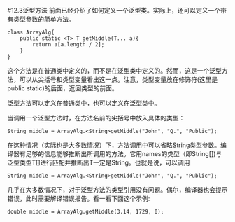 #12.3泛型方法
前面已经介绍了如何定义一个泛型类。实际上，还可以定义一个带有类型参数的简单方法。

    class ArrayAlg{
        public static <T> T getMiddle(T... a){
            return a[a.length / 2];
        }
    }

这个方法是在普通类中定义的，而不是在泛型类中定义的。然而，这是一个泛型方法，可以从尖括号和类型变量看出这一点。注意，类型变量放在修饰符(这里是public static)的后面，返回类型的前面。

泛型方法可以定义在普通类中，也可以定义在泛型类中。

当调用一个泛型方法时，在方法名前的尖括号中放入具体的类型：
    
    String middle = ArrayAlg.<String>getMiddle("John", "Q.", "Public");

在这种情况（实际也是大多数情况）下，方法调用中可以省略String类型参数。编译器有足够的信息能够推断出所调用的方法。它用names的类型（即String[])与泛型类型T[]进行匹配并推断出T一定是String。也就是说，可以调用

    String middle = ArrayAlg.<String>getMiddle("John", "Q.", "Public");
    
几乎在大多数情况下，对于泛型方法的类型引用没有问题。偶尔，编译器也会提示错误，此时需要解译错误报告。看一看下面这个示例:
    
    double middle = ArrayAlg.getMiddle(3.14, 1729, 0);


